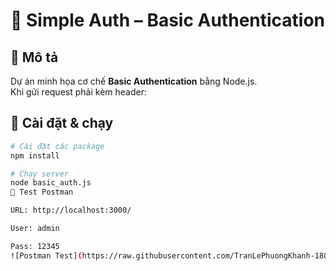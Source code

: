 # 🔑 Simple Auth – Basic Authentication

## 📌 Mô tả
Dự án minh họa cơ chế **Basic Authentication** bằng Node.js.  
Khi gửi request phải kèm header:


## 🚀 Cài đặt & chạy
```bash
# Cài đặt các package
npm install

# Chạy server
node basic_auth.js
🧪 Test Postman

URL: http://localhost:3000/

User: admin

Pass: 12345
![Postman Test](https://raw.githubusercontent.com/TranLePhuongKhanh-1803/simple_auth/main/public/results/Postman_simple_auth.png)
